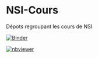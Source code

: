 # NSI-Cours

Dépots regroupant les cours de NSI

[![Binder](https://mybinder.org/badge_logo.svg)](https://mybinder.org/v2/gh/jdolivet/NSI-Cours.git/HEAD)

[![nbviewer](https://raw.githubusercontent.com/jupyter/design/master/logos/Badges/nbviewer_badge.svg)](https://nbviewer.jupyter.org/github/jdolivet/NSI-Cours/tree/master/)



